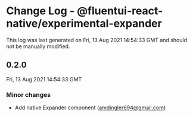 # Change Log - @fluentui-react-native/experimental-expander

This log was last generated on Fri, 13 Aug 2021 14:54:33 GMT and should not be manually modified.

<!-- Start content -->

## 0.2.0

Fri, 13 Aug 2021 14:54:33 GMT

### Minor changes

- Add native Expander component (amdingler694@gmail.com)
